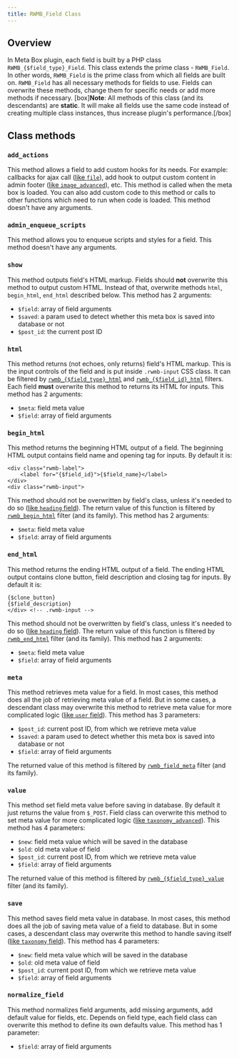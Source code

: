 ```yaml
---
title: RWMB_Field Class
---
```


## Overview

In Meta Box plugin, each field is built by a PHP class `RWMB_{$field_type}_Field`. This class extends the prime class - `RWMB_Field`. In other words, `RWMB_Field` is the prime class from which all fields are built on. `RWMB_Field` has all necessary methods for fields to use. Fields can overwrite these methods, change them for specific needs or add more methods if necessary. [box]**Note**: All methods of this class (and its descendants) are **static**. It will make all fields use the same code instead of creating multiple class instances, thus increase plugin's performance.[/box]

## Class methods

### `add_actions`

This method allows a field to add custom hooks for its needs. For example: callbacks for ajax call ([like `file`](https://github.com/wpmetabox/meta-box/blob/master/inc/fields/file.php#L29)), add hook to output custom content in admin footer ([like `image_advanced`](https://github.com/wpmetabox/meta-box/blob/master/inc/fields/file-advanced.php#L32)), etc. This method is called when the meta box is loaded. You can also add custom code to this method or calls to other functions which need to run when code is loaded. This method doesn't have any arguments.

### `admin_enqueue_scripts`

This method allows you to enqueue scripts and styles for a field. This method doesn't have any arguments.

### `show`

This method outputs field's HTML markup. Fields should **not** overwrite this method to output custom HTML. Instead of that, overwrite methods `html`, `begin_html`, `end_html` described below. This method has 2 arguments:

- `$field`: array of field arguments
- `$saved`: a param used to detect whether this meta box is saved into database or not
- `$post_id`: the current post ID

### `html`

This method returns (not echoes, only returns) field's HTML markup. This is the input controls of the field and is put inside `.rwmb-input` CSS class. It can be filtered by [`rwmb_{$field_type}_html`](/filters/) and [`rwmb_{$field_id}_html`](/filters/) filters. Each field **must** overwrite this method to returns its HTML for inputs. This method has 2 arguments:

- `$meta`: field meta value
- `$field`: array of field arguments

### `begin_html`

This method returns the beginning HTML output of a field. The beginning HTML output contains field name and opening tag for inputs. By default it is:

    <div class="rwmb-label">
        <label for="{$field_id}">{$field_name}</label>
    </div>
    <div class="rwmb-input">

This method should not be overwritten by field's class, unless it's needed to do so ([like `heading` field](https://github.com/wpmetabox/meta-box/blob/master/inc/fields/heading.php#L27)). The return value of this function is filtered by [`rwmb_begin_html`](/filters/) filter (and its family). This method has 2 arguments:

- `$meta`: field meta value
- `$field`: array of field arguments

### `end_html`

This method returns the ending HTML output of a field. The ending HTML output contains clone button, field description and closing tag for inputs. By default it is:

    {$clone_button}
    {$field_description}
    </div> <!-- .rwmb-input -->

This method should not be overwritten by field's class, unless it's needed to do so ([like `heading` field](https://github.com/wpmetabox/meta-box/blob/master/inc/fields/heading.php#L40)). The return value of this function is filtered by [`rwmb_end_html`](/filters/) filter (and its family). This method has 2 arguments:

- `$meta`: field meta value
- `$field`: array of field arguments

### `meta`

This method retrieves meta value for a field. In most cases, this method does all the job of retrieving meta value of a field. But in some cases, a descendant class may overwrite this method to retrieve meta value for more complicated logic ([like `user` field](https://github.com/wpmetabox/meta-box/blob/master/inc/fields/user.php#L95)). This method has 3 parameters:

- `$post_id`: current post ID, from which we retrieve meta value
- `$saved`: a param used to detect whether this meta box is saved into database or not
- `$field`: array of field arguments

The returned value of this method is filtered by [`rwmb_field_meta`](/filters/) filter (and its family).

### `value`

This method set field meta value before saving in database. By default it just returns the value from `$_POST`. Field class can overwrite this method to set meta value for more complicated logic ([like `taxonomy_advanced`](https://github.com/wpmetabox/meta-box/blob/master/inc/fields/taxonomy-advanced.php#L54)). This method has 4 parameters:

- `$new`: field meta value which will be saved in the database
- `$old`: old meta value of field
- `$post_id`: current post ID, from which we retrieve meta value
- `$field`: array of field arguments

The returned value of this method is filtered by [`rwmb_{$field_type}_value`](/filters/) filter (and its family).

### `save`

This method saves field meta value in database. In most cases, this method does all the job of saving meta value of a field to database. But in some cases, a descendant class may overwrite this method to handle saving itself ([like `taxonomy` field](https://github.com/wpmetabox/meta-box/blob/master/inc/fields/taxonomy.php#L237)). This method has 4 parameters:

- `$new`: field meta value which will be saved in the database
- `$old`: old meta value of field
- `$post_id`: current post ID, from which we retrieve meta value
- `$field`: array of field arguments

### `normalize_field`

This method normalizes field arguments, add missing arguments, add default value for fields, etc. Depends on field type, each field class can overwrite this method to define its own defaults value. This method has 1 parameter:

- `$field`: array of field arguments
